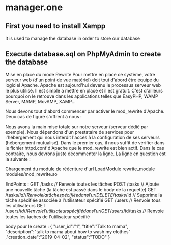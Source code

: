 # manager.one

## First you need to install Xampp
It is used to manage the database in order to store our database

## Execute database.sql on PhpMyAdmin to create the database


Mise en place du mode Rewrite
Pour mettre en place ce système, votre serveur web (d'un point de vue matériel) doit tout d'abord être équipé du logiciel Apache. Apache est aujourd'hui devenu le processus serveur web le plus utilisé. Il est simple a mettre en place et il est gratuit. C'est d'ailleurs pourquoi on le retrouve dans les applications telles que EasyPHP, WAMP Server, MAMP, MovAMP, XAMP...

Nous devons tout d'abord commencer par activer le mod_rewrite d'Apache. Deux cas de figure s'offrent à nous :

Nous avons la main mise totale sur notre serveur (serveur dédié par exemple).
Nous dépendons d'un prestataire de services pour l'hébergement qui nous interdit l'accès à la configuration de ses serveurs (hébergement mutualisé).
Dans le premier cas, il nous suffit de vérifier dans le fichier httpd.conf d'Apache que le mod_rewrite est bien actif. Dans le cas contraire, nous devrons juste décommenter la ligne. La ligne en question est la suivante :

Chargement du module de réécriture d'url
LoadModule rewrite_module modules/mod_rewrite.so

EndPoints :
GET 	/tasks			// Renvoie toutes les tâches
POST 	/tasks 		        // Ajoute une nouvelle tâche (la tâche est passé dans le body de la requette)
GET 	/tasks/$id		// Renvoie la tâche spécifiée dans l'url
DELETE 	/tasks/$id		// Supprime la tâche spécifiée associée à l'utilisateur spécifié
GET 	/users			// Renvoie tous les utilisateurs
GET 	/users/$id		// Renvoie l'utilisateur spécifié dans l'url
GET 	/users/$id/tasks	// Renvoie toutes les taches de l'utilisateur spécifié

body pour le create :
{
"user_id":"1",
"title":"Talk to mama",
"description":"talk to mama about how to wash my clothes"
,"creation_date":"2019-04-02",
"status":"TODO"
}
